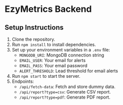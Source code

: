# EzyMetrics Backend

## Setup Instructions

1. Clone the repository.
2. Run `npm install` to install dependencies.
3. Set up your environment variables in a `.env` file:
   - `MONGODB_URI`: MongoDB connection string
   - `EMAIL_USER`: Your email for alerts
   - `EMAIL_PASS`: Your email password
   - `ALERT_THRESHOLD`: Lead threshold for email alerts
4. Run `npm start` to start the server.
5. Endpoints:
   - `/api/fetch-data`: Fetch and store dummy data.
   - `/api/report?type=csv`: Generate CSV report.
   - `/api/report?type=pdf`: Generate PDF report.
